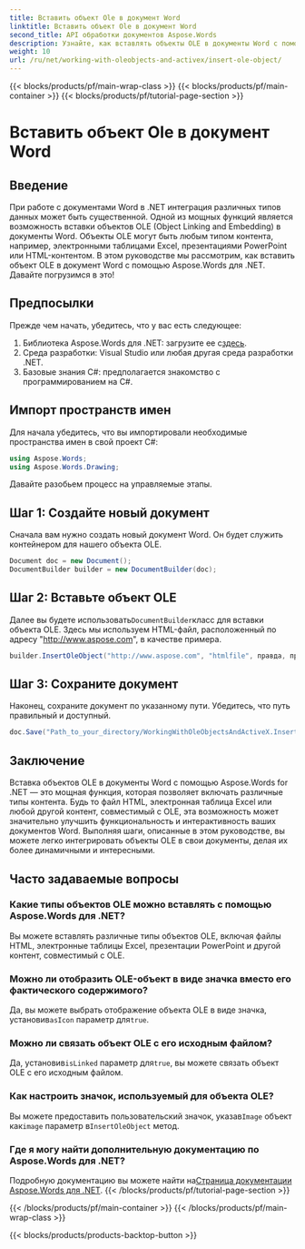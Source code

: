 ```yaml
---
title: Вставить объект Ole в документ Word
linktitle: Вставить объект Ole в документ Word
second_title: API обработки документов Aspose.Words
description: Узнайте, как вставлять объекты OLE в документы Word с помощью Aspose.Words для .NET с помощью этого пошагового руководства. Улучшите свои документы с помощью встроенного контента.
weight: 10
url: /ru/net/working-with-oleobjects-and-activex/insert-ole-object/
---
```


{{< blocks/products/pf/main-wrap-class >}}
{{< blocks/products/pf/main-container >}}
{{< blocks/products/pf/tutorial-page-section >}}

# Вставить объект Ole в документ Word

## Введение

При работе с документами Word в .NET интеграция различных типов данных может быть существенной. Одной из мощных функций является возможность вставки объектов OLE (Object Linking and Embedding) в документы Word. Объекты OLE могут быть любым типом контента, например, электронными таблицами Excel, презентациями PowerPoint или HTML-контентом. В этом руководстве мы рассмотрим, как вставить объект OLE в документ Word с помощью Aspose.Words для .NET. Давайте погрузимся в это!

## Предпосылки

Прежде чем начать, убедитесь, что у вас есть следующее:

1. Библиотека Aspose.Words для .NET: загрузите ее с[здесь](https://releases.aspose.com/words/net/).
2. Среда разработки: Visual Studio или любая другая среда разработки .NET.
3. Базовые знания C#: предполагается знакомство с программированием на C#.

## Импорт пространств имен

Для начала убедитесь, что вы импортировали необходимые пространства имен в свой проект C#:

```csharp
using Aspose.Words;
using Aspose.Words.Drawing;
```

Давайте разобьем процесс на управляемые этапы.

## Шаг 1: Создайте новый документ

Сначала вам нужно создать новый документ Word. Он будет служить контейнером для нашего объекта OLE.

```csharp
Document doc = new Document();
DocumentBuilder builder = new DocumentBuilder(doc);
```

## Шаг 2: Вставьте объект OLE

 Далее вы будете использовать`DocumentBuilder`класс для вставки объекта OLE. Здесь мы используем HTML-файл, расположенный по адресу "http://www.aspose.com", в качестве примера.

```csharp
builder.InsertOleObject("http://www.aspose.com", "htmlfile", правда, правда, null);
```

## Шаг 3: Сохраните документ

Наконец, сохраните документ по указанному пути. Убедитесь, что путь правильный и доступный.

```csharp
doc.Save("Path_to_your_directory/WorkingWithOleObjectsAndActiveX.InsertOleObject.docx");
```

## Заключение

Вставка объектов OLE в документы Word с помощью Aspose.Words for .NET — это мощная функция, которая позволяет включать различные типы контента. Будь то файл HTML, электронная таблица Excel или любой другой контент, совместимый с OLE, эта возможность может значительно улучшить функциональность и интерактивность ваших документов Word. Выполняя шаги, описанные в этом руководстве, вы можете легко интегрировать объекты OLE в свои документы, делая их более динамичными и интересными.

## Часто задаваемые вопросы

### Какие типы объектов OLE можно вставлять с помощью Aspose.Words для .NET?
Вы можете вставлять различные типы объектов OLE, включая файлы HTML, электронные таблицы Excel, презентации PowerPoint и другой контент, совместимый с OLE.

### Можно ли отобразить OLE-объект в виде значка вместо его фактического содержимого?
 Да, вы можете выбрать отображение объекта OLE в виде значка, установив`asIcon` параметр для`true`.

### Можно ли связать объект OLE с его исходным файлом?
 Да, установив`isLinked` параметр для`true`, вы можете связать объект OLE с его исходным файлом.

### Как настроить значок, используемый для объекта OLE?
 Вы можете предоставить пользовательский значок, указав`Image` объект как`image` параметр в`InsertOleObject` метод.

### Где я могу найти дополнительную документацию по Aspose.Words для .NET?
 Подробную документацию вы можете найти на[Страница документации Aspose.Words для .NET](https://reference.aspose.com/words/net/).
{{< /blocks/products/pf/tutorial-page-section >}}

{{< /blocks/products/pf/main-container >}}
{{< /blocks/products/pf/main-wrap-class >}}

{{< blocks/products/products-backtop-button >}}
